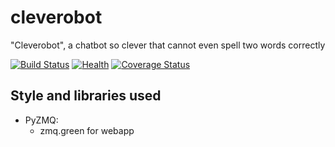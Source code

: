 # cleverobot
"Cleverobot", a chatbot so clever that cannot even spell two words correctly

[![Build Status](https://travis-ci.org/oplatek/cleverobot.svg?branch=master)](https://travis-ci.org/oplatek/cleverobot) 
[![Health](https://landscape.io/github/oplatek/cleverobot/master/landscape.png)](https://landscape.io/github/oplatek/cleverobot/master)
[![Coverage Status](https://coveralls.io/repos/oplatek/cleverobot/badge.svg)](https://coveralls.io/r/oplatek/cleverobot)

## Style and libraries used
* PyZMQ:
    * zmq.green for webapp

